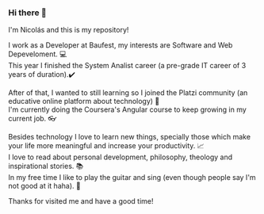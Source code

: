 ### Hi there 👋

I'm Nicolás and this is my repository!

I work as a Developer at Baufest, my interests are Software and Web Depeveloment. 💻 <br/>
This year I finished the System Analist career (a pre-grade IT career of 3 years of duration).✔️

After of that, I wanted to still learning so I joined the Platzi community (an educative online platform about technology) 🚀<br/>
I'm currently doing the Coursera's Angular course to keep growing in my current job. 👓

Besides technology I love to learn new things, specially those which make your life more meaningful and increase your productivity. 📈<br/>
I love to read about personal development, philosophy, theology and inspirational stories. 📚<br/>
In my free time I like to play the guitar and sing (even though people say I'm not good at it haha). 🎻

Thanks for visited me and have a good time!





<!--
**nicolas-aldao/nicolas-aldao** is a ✨ _special_ ✨ repository because its `README.md` (this file) appears on your GitHub profile.

Here are some ideas to get you started:

- 🔭 I’m currently working on ...
- 🌱 I’m currently learning Angular
- 👯 I’m looking to collaborate on ...
- 🤔 I’m looking for help with ...
- 💬 Ask me about ...
- 📫 How to reach me: ...
- 😄 Pronouns: ...
- ⚡ Fun fact: ...
-->

